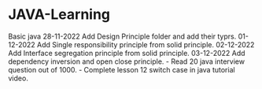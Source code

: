# JAVA-Learning
Basic java 
28-11-2022 Add Design Principle folder and add their typrs.
01-12-2022 Add Single responsibility principle from solid principle.
02-12-2022 Add Interface segregation principle from solid principle.
03-12-2022 Add dependency inversion and open close principle. 
	   - Read 20 java interview question out of 1000.
	   - Complete lesson 12 switch case in java tutorial video.
